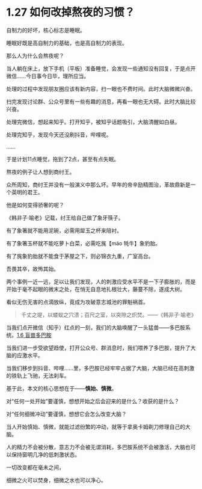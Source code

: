 # 1.27 如何改掉熬夜的习惯？

自制力的好坏，核心标志是睡眠。

睡眠好既是高自制力的基础，也是高自制力的表现。

那么人为什么会熬夜呢？

当人躺在床上，放下手机（平板）准备睡觉，会发现一些通知没有回复，于是点开微信……今日事今日毕，理所应当。

处理的过程中发现朋友圈应该有新内容，扫一眼也不费时间。此时大脑微微兴奋。

扫完发现讨论群、公众号里有一些有趣的消息，再看一眼也无大碍。此时大脑比较兴奋。

处理完微信，想起来知乎。打开知乎，被知乎话题吸引，大脑清醒如白昼。

处理完知乎，发现今天还没刷抖音，哔哩呢。

……

于是计划11点睡觉，拖到了2点，甚至有点失眠。

熬夜的例子让人想到商纣王。

众所周知，商纣王并没有一般演义中那么坏。早年的帝辛励精图治，革故鼎新是一个英明的君王。

他是如何变得骄奢的呢？

《韩非子·喻老》记载，纣王给自己做了象牙筷子。

有了象箸就不能用泥碗，必需用犀玉之杯来陪衬。

有了象箸玉杯就不能吃萝卜白菜，必需吃旄【máo 牦牛】象豹胎。

有了旄象豹胎就不能食于茅屋之下，则必锦衣九重，广室高台。

吾畏其卒，故怖其始。

两个事例一近一远，足以让我们发现，人的刺激应受水平不是一下子膨胀的，而是开始于毫不起眼的微末之处，在悄无自息地扎根壮大，藤蔓不除，遂成大树。

看似无伤无害的点滴放纵，竟成为攻破意志城池的罪魁祸首。

> 千丈之堤，以蝼蚁之穴溃；百尺之室，以突隙之炽焚。——《韩非子·喻老》

当我们点开微信（知乎）红点的一刻，我们的大脑唤醒了一头猛兽——多巴胺系统。[1.6 盲兽多巴胺](1.6.md)

当我们进一步受欲望趋使，打开公众号、群消息时，我们喂养了多巴胺，提升了大脑的应激水平。

当我们移步到抖音、哔哩……里，多巴胺已经牢牢占据了大脑，大脑已经在高刺激的铁轨上飞驰，无法刹车。

基于此，本文的核心思想在于——**慎始、慎微**。

对“任何一处开始”要谨慎，想想开始之后会迎来的是什么？收获的是什么？

对“任何细微冲动”要谨慎，想想它会怎么改变大脑？

当人开始慎始、慎微，就能过滤纷繁的冲动，就等于拿奥卡姆剃刀修理自己的大脑。

人的精力不会被分散，意志力不会被无谓消耗，多巴胺系统不会被激活，大脑也可以保持窗明几净的低刺激状态。

一切改变都在毫未之间，

细微之火可以焚身，细微之水也可以净心。

